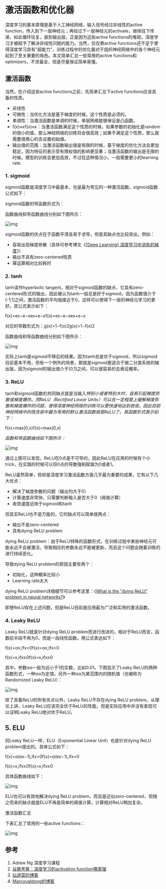 # 激活函数和优化器

深度学习的基本原理是基于人工神经网络，输入信号经过非线性的active function，传入到下一层神经元；再经过下一层神经元的activate，继续往下传递，如此循环往复，直到输出层。正是因为这些active functions的堆砌，深度学习才被赋予了解决非线性问题的能力。当然，仅仅靠active functions还不足于使得深度学习具有"超能力"，训练过程中的优化器对于组织神经网络中的各个神经元起到了至关重要的角色。本文简单汇总一些常用的active functions和optimizers，不求最全，但是尽量保证简单易懂。

## 激活函数

当然，在介绍这些active functions之前，先简单汇总下active functions应该具备的性质。

- 非线性
- 可微性：当优化方法是基于梯度的时候，这个性质是必须的。
- 单调性：当激活函数是单调的时候，单层网络能够保证是凸函数。
- f(x)≈xf(x)≈x：当激活函数满足这个性质的时候，如果参数的初始化是random的很小的值，那么神经网络的训练将会很高效；如果不满足这个性质，那么就需要很用心的去设置初始值。
- 输出值的范围：当激活函数输出值是有限的时候，基于梯度的优化方法会更加稳定，因为特征的表示受有限权值的影响更显著；当激活函数的输出是无限的时候，模型的训练会更加高效，不过在这种情况小，一般需要更小的learning rate.

### 1. sigmoid

sigmoid函数是深度学习中最基本，也是最为常见的一种激活函数。sigmoid函数公式如下：



sigmoid函数的导函数形式为：

函数曲线和导函数曲线分别如下图所示：

![img](active_function_optimization.assets/764050-20180624163506479-1111234683.png)

 sigmoid函数的优点在于函数平滑且易于求导，但是其缺点也比较突出，例如：

- 容易出现梯度弥散（具体可参考博文《[[Deep Learning\] 深度学习中消失的梯度](http://www.cnblogs.com/maybe2030/p/6336896.html)》）
- 输出不具有zero-centered性质
- 幂运算相对比较耗时

### 2. tanh

tanh读作hyperbolic tangent，相对于sigmoid函数的缺点，它具有zero-centered形式的输出，因此被认为tanh一般总是好于sigmoid，因为函数值介于[-1,1]之间，激活函数的平均值接近于0，这样可以使得下一层的神经元学习的更好。其公式表示如下：



f(x)=ex−e−xex+e−xf(x)=ex−e−xex+e−x



对应的导数形式为：g(x)=1−f(x)2g(x)=1−f(x)2

函数曲线和导函数曲线分别如下图所示：

![img](active_function_optimization.assets/764050-20180624165537224-2122679279.jpg)

 

实际上tanh是sigmoid平移后的结果。因为tanh总是优于sigmoid，所以sigmoid目前基本不用，但有一个例外的场景，那就是sigmoid更适合于做二分类系统的输出层。因为sigmoid的输出值介于[0,1]之间，可以很容易的去表征概率。

### 3. ReLU

tanh和sigmoid函数的共同缺点就是当输入*特别小或者特别大时，容易引起梯度弥散或梯度爆炸。而ReLU（Rectified Linear Units）可以在一定程度上缓解梯度弥散和梯度爆炸的问题，使得深度神经网络的训练可以更快速地达到收敛。因此目前神经网络中的隐含层中最为常用的默认激活函数就是ReLU了。其函数形式表示如下：*



f(x)=max(0,x)f(x)=max(0,x)



*函数和导函数曲线如下图所示：*

*![img](active_function_optimization.assets/764050-20180624170018287-141865260.jpg)*

 

通过上图可以发现，ReLU在0点是不可导的，因此ReLU在应用的时候有个小trick，在实践的时候可以将0点的导数强制赋值为0或者1。

ReLU虽然简单，但却是深度学习激活函数方面几乎最为重要的成果，它有以下几大优点：

- 解决了梯度弥散的问题（输出均大于0）
- 计算速度非常快，只需要判断输入是否大于0（阈值计算）
- 收敛速度远快于sigmoid和tanh

但其实ReLU也不是万能的，它的缺点可以简单提两点：

- 输出不是zero-centered
- 具有dying ReLU problem

dying ReLU problem：由于ReLU特殊的函数形式，在训练过程中某些神经元可能永远不会被激活，导致相应的参数永远不能被更新，而且这个问题会随着训练的进行持续恶化。

导致dying ReLU problem的原因主要有两个：

- 初始化，这种概率比较小
- Learning rate太大

dying ReLU problem详细细节可以参考这里：《[What is the "dying ReLU" problem in neural networks?](https://www.quora.com/What-is-the-dying-ReLU-problem-in-neural-networks)》

即使ReLU存在上述问题，但是ReLU目前是应用最为广泛和实用的激活函数。

### 4. Leaky ReLU

Leaky ReLU就是针对dying ReLU problem而进行改进的，相对于ReLU而言，函数前半段不再为0，而是一段线性函数。用公式表达如下：



f(x)=αx,ifx<0f(x)=αx,ifx<0





f(x)=x,ifx≥0f(x)=x,ifx≥0



其中，参数αα一般为远小于1的实数，比如0.01。下图显示了Leaky ReLU的两种函数形式，一种αα为定值，另外一种αα为某范围内的随机值（也被称为Randomized Leaky ReLU）：

![img](active_function_optimization.assets/764050-20180625132255999-2137587315.jpg)

除了具备ReLU的所有优点以外，Leaky ReLU不存在dying ReLU problem。从理论上讲，Leaky ReLU应该完全优于ReLU的性能，但是实际应用中并没有表现可以证明Leaky ReLU绝对优于ReLU。

## 5. ELU

同Leaky ReLU一样，ELU（Exponential Linear Unit）也是针对dying ReLU problem提出的。具体公式如下：



f(x)=α(ex−1),ifx<0f(x)=α(ex−1),ifx<0





f(x)=x,ifx≥0f(x)=x,ifx≥0



具体函数曲线如下：

![img](active_function_optimization.assets/764050-20180625135012610-669509680.jpg)

ELU也可以有效地解决dying ReLU problem，而且是近似zero-centered，但随之而来的缺点就是ELU不再是简单的阈值计算，计算相对ReLU稍加复杂。

激活函数汇总

下表汇总了常用的一些active functions：

![img](active_function_optimization.assets/764050-20180625135248781-356857218.png)


## 参考

1. Adrew Ng 深度学习课程
2. [谷歌考察：深度学习的activation function哪家强](http://www.sohu.com/a/127679690_410611)
3. [仙道菜的博客](https://blog.csdn.net/cyh_24/article/details/50593400)
4. [Marcovaldong的博客](https://blog.csdn.net/majordong100/article/details/51428642)